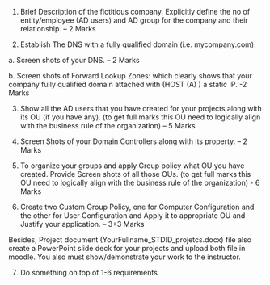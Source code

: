 1) Brief Description of the fictitious company. Explicitly define the no of entity/employee (AD users) and AD group for the company and their relationship. – 2 Marks

2) Establish The DNS with a fully qualified domain (i.e. mycompany.com).

a. Screen shots of your DNS. – 2 Marks

b. Screen shots of Forward Lookup Zones: which clearly shows that your company fully qualified domain attached with (HOST (A) ) a static IP. -2 Marks

3) Show all the AD users that you have created for your projects along with its OU (if you have any). (to get full marks this OU need to logically align with the business rule of the organization)  – 5 Marks

4) Screen Shots of your Domain Controllers along with its property.  – 2 Marks

5) To organize your groups and apply Group policy what OU you have created. Provide Screen shots of all those OUs.  (to get full marks this OU need to logically align with the business rule of the organization) - 6 Marks

6) Create two Custom Group Policy, one for Computer Configuration and the other for User Configuration and Apply it to appropriate OU and Justify your application. – 3+3 Marks

Besides, Project document (YourFullname_STDID_projetcs.docx)  file also create a PowerPoint slide deck for your projects and upload both file in moodle. You also must show/demonstrate your work to the instructor.

7) Do something on top of 1-6 requirements
